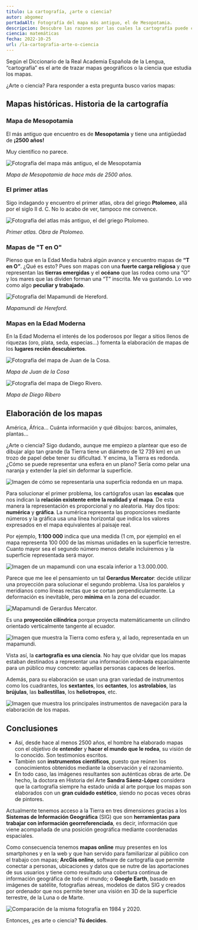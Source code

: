 ```yaml
---
titulo: La cartografía, ¿arte o ciencia?
autor: abgomez
portadaAlt: Fotografía del mapa más antiguo, el de Mesopotamia.
descripcion: Descubre las razones por las cuales la cartografía puede considerarse tanto arte como ciencia en este artículo.
ciencia: matemáticas
fecha: 2022-10-25
url: /la-cartografia-arte-o-ciencia
---
```


Según el Diccionario de la Real Academia Española de la Lengua, “cartografía” es el arte de trazar mapas geográficos o la ciencia que estudia los mapas.

¿Arte o ciencia? Para responder a esta pregunta busco varios mapas:

## Mapas históricas. Historia de la cartografía

### Mapa de Mesopotamia

El más antiguo que encuentro es de **Mesopotamia** y tiene una antigüedad de **¡2500 años!**

Muy científico no parece.

![Fotografía del mapa más antiguo, el de Mesopotamia](/images/contenido/la-cartografia-arte-o-ciencia/mesopotamia.webp)

*Mapa de Mesopotamia de hace más de 2500 años.*

### El primer atlas

Sigo indagando y encuentro el primer atlas, obra del griego **Ptolomeo**, allá por el siglo II d. C. No lo acabo de ver, tampoco me convence.

![Fotografía del atlas más antiguo, el del griego Ptolomeo.](/images/contenido/la-cartografia-arte-o-ciencia/ptolomeo.webp)

*Primer atlas. Obra de Ptolomeo.*

### Mapas de "T en O"

Pienso que en la Edad Media habrá algún avance y encuentro mapas de **“T en O”**. ¿Qué es esto? Pues son mapas con una **fuerte carga religiosa** y que representan las **tierras emergidas** y el **océano** que las rodea como una “O” y los mares que las dividen forman una “T” inscrita. Me va gustando. Lo veo como algo **peculiar y trabajado**.

![Fotografía del Mapamundi de Hereford.](/images/contenido/la-cartografia-arte-o-ciencia/t-en-o.webp)

*Mapamundi de Hereford.*

### Mapas en la Edad Moderna

En la Edad Moderna el interés de los poderosos por llegar a sitios llenos de riquezas (oro, plata, seda, especias…) fomenta la elaboración de mapas de los **lugares recién descubiertos**.

![Fotografía del mapa de Juan de la Cosa.](/images/contenido/la-cartografia-arte-o-ciencia/juan-de-la-cosa.webp)

*Mapa de Juan de la Cosa*

![Fotografía del mapa de Diego Rivero.](/images/contenido/la-cartografia-arte-o-ciencia/diego-rivero.webp)

*Mapa de Diego Ribero*

## Elaboración de los mapas

América, África… Cuánta información y qué dibujos: barcos, animales, plantas…

¿Arte o ciencia? Sigo dudando, aunque me empiezo a plantear que eso de dibujar algo tan grande (la Tierra tiene un diámetro de 12 739 km) en un trozo de papel debe tener su dificultad. Y encima, la Tierra es redonda. ¿Cómo se puede representar una esfera en un plano? Sería como pelar una naranja y extender la piel sin deformar la superficie.

![Imagen de cómo se representaría una superficia redonda en un mapa.](/images/contenido/la-cartografia-arte-o-ciencia/tierra-redonda.webp)

Para solucionar el primer problema, los cartógrafos usan las **escalas** que nos indican la **relación existente entre la realidad y el mapa**. De esta manera la representación es proporcional y no aleatoria. Hay dos tipos: **numérica** y **gráfica**. La numérica representa las proporciones mediante números y la gráfica usa una línea horizontal que indica los valores expresados en el mapa equivalentes al paisaje real.

Por ejemplo, **1:100 000** indica que una medida (1 cm, por ejemplo) en el mapa representa 100 000 de las mismas unidades en la superficie terrestre. Cuanto mayor sea el segundo número menos detalle incluiremos y la superficie representada será mayor.

![Imagen de un mapamundi con una escala inferior a 1:3.000.000.](/images/contenido/la-cartografia-arte-o-ciencia/tierra-redonda.webp)

Parece que me lee el pensamiento un tal **Gerardus Mercator**: decide utilizar una proyección para solucionar el segundo problema. Usa los paralelos y meridianos como líneas rectas que se cortan perpendicularmente. La deformación es inevitable, pero **mínima** en la zona del ecuador.

![Mapamundi de Gerardus Mercator.](/images/contenido/la-cartografia-arte-o-ciencia/gerardus-mercator.webp)

Es una **proyección cilíndrica** porque proyecta matemáticamente un cilindro orientado verticalmente tangente al ecuador.

![Imagen que muestra la Tierra como esfera y, al lado, representada en un mapamundi.](/images/contenido/la-cartografia-arte-o-ciencia/proyeccion-cilindrica.webp)

Vista así, la **cartografía es una ciencia**. No hay que olvidar que los mapas estaban destinados a representar una información ordenada espacialmente para un público muy concreto: aquellas personas capaces de leerlos.

Además, para su elaboración se usan una gran variedad de instrumentos como los cuadrantes, los **sextantes**, los **octantes**, los **astrolabios**, las **brújulas**, las **ballestillas**, los **heliotropos**, etc.

![Imagen que muestra los principales instrumentos de navegación para la elaboración de los mapas.](/images/contenido/la-cartografia-arte-o-ciencia/instrumentos-de-navegacion.webp)

## Conclusiones

- Así, desde hace al menos 2500 años, el hombre ha elaborado mapas con el objetivo de **entender** y **hacer el mundo que le rodea**, su visión de lo conocido. Son testimonios escritos.
- También son **instrumentos científicos**, puesto que reúnen los conocimientos obtenidos mediante la observación y el razonamiento.
- En todo caso, las imágenes resultantes son auténticas obras de arte. De hecho, la doctora en Historia del Arte **Sandra Sáenz-López** considera que la cartografía siempre ha estado unida al arte porque los mapas son elaborados con un **gran cuidado estético**, siendo no pocas veces obras de pintores.

Actualmente tenemos acceso a la Tierra en tres dimensiones gracias a los **Sistemas de Información Geográfica** (SIG) que son **herramientas para trabajar con información georreferenciada**, es decir, información que viene acompañada de una posición geográfica mediante coordenadas espaciales.

Como consecuencia tenemos **mapas online** muy presentes en los smartphones y en la web y que han servido para familiarizar al público con el trabajo con mapas; **ArcGis online**, software de cartografía que permite conectar a personas, ubicaciones y datos que se nutre de las aportaciones de sus usuarios y tiene como resultado una cobertura continua de información geográfica de todo el mundo; o **Google Earth**, basado en imágenes de satélite, fotografías aéreas, modelos de datos SIG y creados por ordenador que nos permite tener una visión en 3D de la superficie terrestre, de la Luna o de Marte.

![Comparación de la misma fotografía en 1984 y 2020.](/images/contenido/la-cartografia-arte-o-ciencia/1984-2020.webp)

Entonces, ¿es arte o ciencia? **Tú decides**.